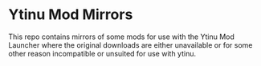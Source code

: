 # Ytinu Mod Mirrors

This repo contains mirrors of some mods for use with the Ytinu Mod Launcher where the original downloads are either unavailable or for some other reason incompatible or unsuited for use with ytinu.

